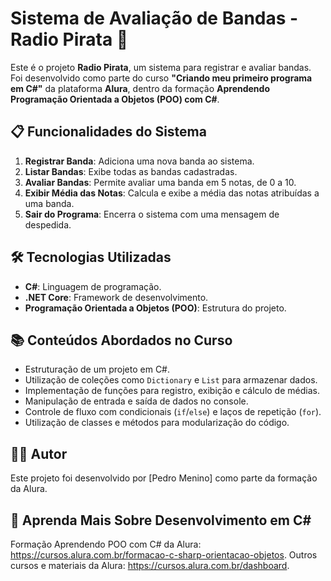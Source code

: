 # Sistema de Avaliação de Bandas - Radio Pirata 🎸

Este é o projeto **Radio Pirata**, um sistema para registrar e avaliar bandas. Foi desenvolvido como parte do curso **"Criando meu primeiro programa em C#"** da plataforma **Alura**, dentro da formação **Aprendendo Programação Orientada a Objetos (POO) com C#**.

## 📋 Funcionalidades do Sistema

1. **Registrar Banda**: Adiciona uma nova banda ao sistema.
2. **Listar Bandas**: Exibe todas as bandas cadastradas.
3. **Avaliar Bandas**: Permite avaliar uma banda em 5 notas, de 0 a 10.
4. **Exibir Média das Notas**: Calcula e exibe a média das notas atribuídas a uma banda.
5. **Sair do Programa**: Encerra o sistema com uma mensagem de despedida.

## 🛠️ Tecnologias Utilizadas

- **C#**: Linguagem de programação.
- **.NET Core**: Framework de desenvolvimento.
- **Programação Orientada a Objetos (POO)**: Estrutura do projeto.

## 📚 Conteúdos Abordados no Curso

- Estruturação de um projeto em C#.
- Utilização de coleções como `Dictionary` e `List` para armazenar dados.
- Implementação de funções para registro, exibição e cálculo de médias.
- Manipulação de entrada e saída de dados no console.
- Controle de fluxo com condicionais (`if`/`else`) e laços de repetição (`for`).
- Utilização de classes e métodos para modularização do código.

## 👨‍💻 Autor
Este projeto foi desenvolvido por [Pedro Menino] como parte da formação da Alura.

## 🔗 Aprenda Mais Sobre Desenvolvimento em C#
Formação Aprendendo POO com C# da Alura: https://cursos.alura.com.br/formacao-c-sharp-orientacao-objetos.
Outros cursos e materiais da Alura: https://cursos.alura.com.br/dashboard.
